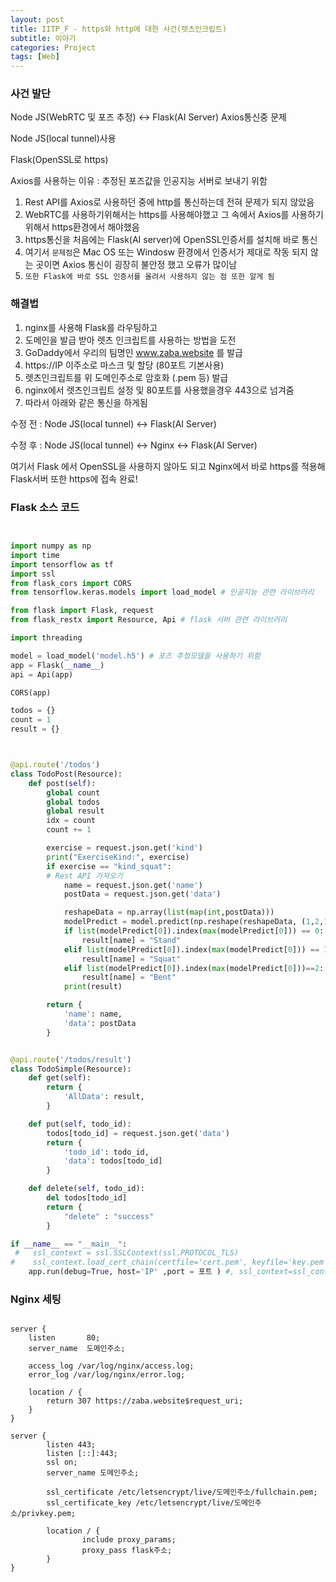 ```yaml
---
layout: post
title: IITP_F - https와 http에 대한 사건(렛츠인크립트)
subtitle: 이야기
categories: Project
tags: [Web]
---
```


### 사건 발단

Node JS(WebRTC 및 포즈 추정) <-> Flask(AI Server) Axios통신중 문제

Node JS(local tunnel)사용

Flask(OpenSSL로 https)

Axios를 사용하는 이유 : 추정된 포즈값을 인공지능 서버로 보내기 위함

1. Rest API를 Axios로 사용하던 중에 http를 통신하는데 전혀 문제가 되지 않았음
2. WebRTC를 사용하기위해서는 https를 사용해야했고 그 속에서 Axios를 사용하기 위해서 https환경에서 해야했음
3. https통신을 처음에는 Flask(AI server)에 OpenSSL인증서를 설치해 바로 통신
4. 여기서 `문제점`은 Mac OS 또는 Windosw 환경에서 인증서가 제대로 작동 되지 않는 곳이면 Axios 통신이 굉장히 불안정 했고 오류가 많이남
5. `또한 Flask에 바로 SSL 인증서를 올려서 사용하지 않는 점 또한 알게 됨`


### 해결법

1. nginx를 사용해 Flask를 라우팅하고
2. 도메인을 발급 받아 렛츠 인크립트를 사용하는 방법을 도전
3. GoDaddy에서 우리의 팀명인 www.zaba.website 를 발급
4. https://IP 이주소로 마스크 및 할당 (80포트 기본사용)
5. 렛츠인크립트를 위 도메인주소로 암호화 (.pem 등) 발급
6. nginx에서 렛츠인크립트 설정 및 80포트를 사용했을경우 443으로 넘겨줌
7. 따라서 아래와 같은 통신을 하게됨

수정 전 : Node JS(local tunnel)          <->          Flask(AI Server)

수정 후 : Node JS(local tunnel) <->     Nginx     <-> Flask(AI Server)

여기서 Flask 에서 OpenSSL을 사용하지 않아도 되고 Nginx에서 바로 https를 적용해 Flask서버 또한 https에 접속 완료!





### Flask 소스 코드

```python


import numpy as np
import time
import tensorflow as tf
import ssl
from flask_cors import CORS
from tensorflow.keras.models import load_model # 인공지능 관련 라이브러리

from flask import Flask, request
from flask_restx import Resource, Api # flask 서버 관련 라이브러리

import threading

model = load_model('model.h5') # 포즈 추정모델을 사용하기 위함
app = Flask(__name__)
api = Api(app)

CORS(app)

todos = {}
count = 1
result = {}



@api.route('/todos')
class TodoPost(Resource):
    def post(self):
        global count
        global todos
        global result
        idx = count
        count += 1

        exercise = request.json.get('kind')
        print("ExerciseKind:", exercise)
        if exercise == "kind_squat":
        # Rest API 가져오기
            name = request.json.get('name')
            postData = request.json.get('data')

            reshapeData = np.array(list(map(int,postData)))
            modelPredict = model.predict(np.reshape(reshapeData, (1,2,14)))
            if list(modelPredict[0]).index(max(modelPredict[0])) == 0:
                result[name] = "Stand"
            elif list(modelPredict[0]).index(max(modelPredict[0])) == 1:
                result[name] = "Squat"
            elif list(modelPredict[0]).index(max(modelPredict[0]))==2:
                result[name] = "Bent"
            print(result)

        return {
            'name': name,
            'data': postData
        }


@api.route('/todos/result')
class TodoSimple(Resource):
    def get(self):
        return {
            'AllData': result,
        }

    def put(self, todo_id):
        todos[todo_id] = request.json.get('data')
        return {
            'todo_id': todo_id,
            'data': todos[todo_id]
        }

    def delete(self, todo_id):
        del todos[todo_id]
        return {
            "delete" : "success"
        }

if __name__ == "__main__":
 #   ssl_context = ssl.SSLContext(ssl.PROTOCOL_TLS)                                                           //openSSL을 적용했던 흔적
#    ssl_context.load_cert_chain(certfile='cert.pem', keyfile='key.pem')
    app.run(debug=True, host='IP' ,port = 포트 ) #, ssl_context=ssl_context)


```







### Nginx 세팅



```

server {
    listen       80;
    server_name  도메인주소;

    access_log /var/log/nginx/access.log;
    error_log /var/log/nginx/error.log;

    location / {
        return 307 https://zaba.website$request_uri;
    }
}

server {
        listen 443;
        listen [::]:443;
        ssl on;
        server_name 도메인주소;

        ssl_certificate /etc/letsencrypt/live/도메인주소/fullchain.pem;
        ssl_certificate_key /etc/letsencrypt/live/도메인주소/privkey.pem;

        location / {
                include proxy_params;
                proxy_pass flask주소;
        }
}


```
